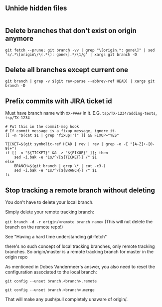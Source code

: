 ## Unhide hidden files
```
```

## Delete branches that don't exist on origin anymore
```
git fetch --prune; git branch -vv | grep "\[origin.*: gone\]" | sed 's/.*\[origin\/\(.*\): gone\].*/\1/g' | xargs git branch -D
```

## Delete all branches except current one
```
git branch | grep -v $(git rev-parse --abbrev-ref HEAD) | xargs git branch -D
```

## Prefix commits with JIRA ticket id
Must have branch name with `XX-####` in it. E.G. `tsp/TX-1234/adding-tests`, `tsp/TX-1234`
```
# Put this in the commit-msg hook
# If commit message is a fixup message, ignore it.
[[ -n "$(cat $1 | grep 'fixup!')" ]] && FIXUP="YES"

TICKET=$(git symbolic-ref HEAD | rev | rev | grep -o -E "[A-Z]+-[0-9]+")
if [[ -n "${TICKET}" && -z "${FIXUP}" ]]; then
    sed -i.bak -e "1s/^/[${TICKET}] /" $1
else
    BRANCH=$(git branch | grep \* | cut -c3-)
    sed -i.bak -e "1s/^/[${BRANCH}] /" $1
fi
```

## Stop tracking a remote branch without deleting
You don't have to delete your local branch.

Simply delete your remote tracking branch:

```git branch -d -r origin/<remote branch name>```
(This will not delete the branch on the remote repo!)

See "Having a hard time understanding git-fetch"

there's no such concept of local tracking branches, only remote tracking branches.
So origin/master is a remote tracking branch for master in the origin repo

As mentioned in Dobes Vandermeer's answer, you also need to reset the configuration associated to the local branch:

```git config --unset branch.<branch>.remote```

```git config --unset branch.<branch>.merge```

That will make any push/pull completely unaware of origin/<remote branch name>.
